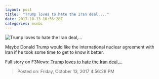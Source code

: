 ```yaml
---
layout: post
title:  "Trump loves to hate the Iran deal,..."
date: 2017-10-13 16:56:28Z
categories: msnbc
---
```


![Trump loves to hate the Iran deal,...](http://www.msnbc.com/sites/msnbc/files/styles/ratio--1_91-1--1200x630/public/gettyimages-598121628_0.jpg?itok=ZK3RnUwS)

Maybe Donald Trump would like the international nuclear agreement with Iran if he took some time to get to know it better.


Full story on F3News: [Trump loves to hate the Iran deal,...](http://www.f3nws.com/n/YvSuBE)

> Posted on: Friday, October 13, 2017 4:56:28 PM
